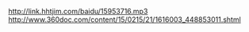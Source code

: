 http://link.hhtjim.com/baidu/15953716.mp3
http://www.360doc.com/content/15/0215/21/1616003_448853011.shtml



